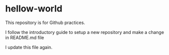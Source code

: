 # hellow-world
This repository is for Github practices.

I follow the introductory guide to setup a new repository and make a change in README.md file

I update this file again.
